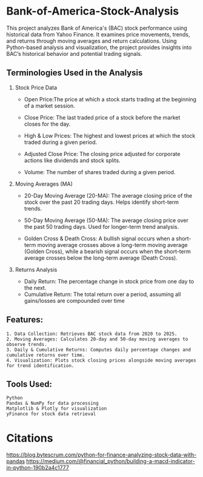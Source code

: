 # Bank-of-America-Stock-Analysis

This project analyzes Bank of America's (BAC) stock performance using historical data from Yahoo Finance. It examines price movements, trends, and returns through moving averages and return calculations. Using Python-based analysis and visualization, the project provides insights into BAC’s historical behavior and potential trading signals.

## Terminologies Used in the Analysis
1. Stock Price Data

     * Open Price:The price at which a stock starts trading at the beginning of a market session.
       
     * Close Price:
       The last traded price of a stock before the market closes for the day.
       
     * High & Low Prices:
       The highest and lowest prices at which the stock traded during a given period.
       
     * Adjusted Close Price:
       The closing price adjusted for corporate actions like dividends and stock splits.
       
     * Volume:
       The number of shares traded during a given period.

3. Moving Averages (MA)

    * 20-Day Moving Average (20-MA): The average closing price of the stock over the past 20 trading days. Helps identify short-term trends.
      
    * 50-Day Moving Average (50-MA): The average closing price over the past 50 trading days. Used for longer-term trend analysis.
      
    * Golden Cross & Death Cross: A bullish signal occurs when a short-term moving average crosses above a long-term moving average (Golden Cross), while a bearish signal occurs when the short-term average crosses below the long-term average (Death Cross).

4. Returns Analysis

   * Daily Return: The percentage change in stock price from one day to the next.
   * Cumulative Return: The total return over a period, assuming all gains/losses are compounded over time

## Features:
    1. Data Collection: Retrieves BAC stock data from 2020 to 2025.
    2. Moving Averages: Calculates 20-day and 50-day moving averages to observe trends.
    3. Daily & Cumulative Returns: Computes daily percentage changes and cumulative returns over time.
    4. Visualization: Plots stock closing prices alongside moving averages for trend identification.

## Tools Used:
    Python
    Pandas & NumPy for data processing
    Matplotlib & Plotly for visualization
    yFinance for stock data retrieval


# Citations
https://blog.bytescrum.com/python-for-finance-analyzing-stock-data-with-pandas
https://medium.com/@financial_python/building-a-macd-indicator-in-python-190b2a4c1777
